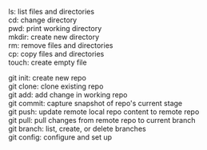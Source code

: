 ls: list files and directories  
cd: change directory  
pwd: print working directory  
mkdir: create new directory  
rm: remove files and directories  
cp: copy files and directories  
touch: create empty file  

git init: create new repo  
git clone: clone existing repo  
git add: add change in working repo  
git commit: capture snapshot of repo's current stage  
git push: update remote local repo content to remote repo  
git pull: pull changes from remote repo to current branch  
git branch: list, create, or delete branches  
git config: configure and set up
